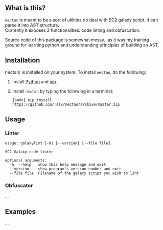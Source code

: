 ## What is this?
`nectan` is meant to be a sort of utilities do deal with SC2 galaxy script. It can parse it into AST structure.  
Currently it exposes 2 functionalities: code linting and obfuscation.

Source code of this package is somewhat messy.. as it was my training ground for learning python and understanding principles of building an AST.

## Installation

nectan) is installed on your system. To install `nectan`, do the following:

1. Install [Python](http://python.org/download/) and [pip](http://www.pip-installer.org/en/latest/installing.html).

1. Install `nectan` by typing the following in a terminal:
   ```
   [sudo] pip install https://github.com/Talv/nectan/archive/master.zip
   ```

## Usage

### Linter

```
usage: galaxylint [-h] [--version] [--file file]

SC2 Galaxy code linter

optional arguments:
  -h, --help   show this help message and exit
  --version    show program's version number and exit
  --file file  Filename of the galaxy script you wish to lint
```

### Obfuscator

...

## Examples

...
